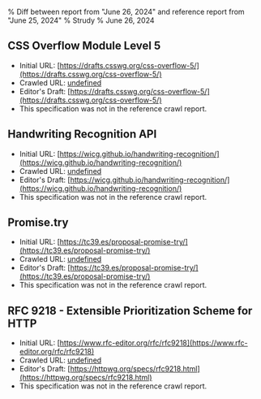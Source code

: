 % Diff between report from "June 26, 2024" and reference report from "June 25, 2024"
% Strudy
% June 26, 2024

## CSS Overflow Module Level 5

- Initial URL: [https://drafts.csswg.org/css-overflow-5/](https://drafts.csswg.org/css-overflow-5/)
- Crawled URL: [undefined](undefined)
- Editor's Draft: [https://drafts.csswg.org/css-overflow-5/](https://drafts.csswg.org/css-overflow-5/)
- This specification was not in the reference crawl report.


## Handwriting Recognition API

- Initial URL: [https://wicg.github.io/handwriting-recognition/](https://wicg.github.io/handwriting-recognition/)
- Crawled URL: [undefined](undefined)
- Editor's Draft: [https://wicg.github.io/handwriting-recognition/](https://wicg.github.io/handwriting-recognition/)
- This specification was not in the reference crawl report.


## Promise.try

- Initial URL: [https://tc39.es/proposal-promise-try/](https://tc39.es/proposal-promise-try/)
- Crawled URL: [undefined](undefined)
- Editor's Draft: [https://tc39.es/proposal-promise-try/](https://tc39.es/proposal-promise-try/)
- This specification was not in the reference crawl report.


## RFC 9218 - Extensible Prioritization Scheme for HTTP

- Initial URL: [https://www.rfc-editor.org/rfc/rfc9218](https://www.rfc-editor.org/rfc/rfc9218)
- Crawled URL: [undefined](undefined)
- Editor's Draft: [https://httpwg.org/specs/rfc9218.html](https://httpwg.org/specs/rfc9218.html)
- This specification was not in the reference crawl report.



